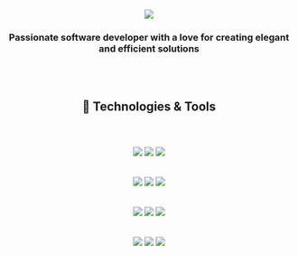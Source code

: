 <h1 align="center">
    <img src="https://readme-typing-svg.herokuapp.com/?font=Righteous&size=35&center=true&vCenter=true&width=500&height=70&duration=4000&lines=Hi+There!+👋;+I'm+Piotr+Grzegorzek!;" />
</h1>
<h3 align="center">Passionate software developer with a love for creating elegant and efficient solutions</h3>
<br/><br/>
<h2 align="center">🔧 Technologies & Tools<br/><br/></h2><br/>
<section align="center">
  <article>
    <img src="https://img.shields.io/badge/Blazor-512BD4?style=for-the-badge&logo=blazor&logoColor=white" />
    <img src="https://img.shields.io/badge/WPF-0095D5?style=for-the-badge&logo=.net&logoColor=white" />
    <img src="https://img.shields.io/badge/Delphi-EE1F35?style=for-the-badge&logo=delphi&logoColor=white" />
  </article>
  <br/><br/>
  <article>
    <img src="https://img.shields.io/badge/Keras-D00000?style=for-the-badge&logo=keras&logoColor=white" />
    <img src="https://img.shields.io/badge/Pandas-150458?style=for-the-badge&logo=pandas&logoColor=white" />
    <img src="https://img.shields.io/badge/OpenCV-5C3EE8?style=for-the-badge&logo=opencv&logoColor=white" />
  </article>
  <br/><br/>
  <article>
    <img src="https://img.shields.io/badge/c%23-%23239120.svg?style=for-the-badge&logo=csharp&logoColor=white" />
    <img src="https://img.shields.io/badge/C++-00599C?style=for-the-badge&logo=cplusplus&logoColor=white" />
    <img src="https://img.shields.io/badge/java-%23ED8B00.svg?style=for-the-badge&logo=openjdk&logoColor=white" />
  </article>
  <br/><br/>
  <article>
    <img src="https://img.shields.io/badge/Python-3776AB?style=for-the-badge&logo=python&logoColor=white" />
    <img src="https://img.shields.io/badge/Go-00ADD8?style=for-the-badge&logo=go&logoColor=white" />
    <img src="https://img.shields.io/badge/PHP-777BB4?style=for-the-badge&logo=php&logoColor=white" />
  </article>
</section>
